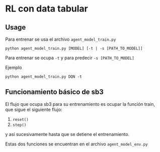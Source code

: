 # RL con data tabular

## Usage

Para entrenar se usa el archivo `agent_model_train.py`

```
python agent_model_train.py [MODEL] [-t | -s [PATH_TO_MODEL]]
```

Para entrenar se ocupa `-t` y para predecir `-s [PATH_TO_MODEL]`

Ejemplo

```
python agent_model_train.py DQN -t
```

## Funcionamiento básico de sb3

El flujo que ocupa sb3 para su entrenamiento es ocupar la función train, que sigue el siguiente flujo:

1. `reset()`
2. `step()`

y así sucesivamente hasta que se detiene el entrenamiento.

Estas dos funciones se encuentran en el archivo `agent_model_env.py`